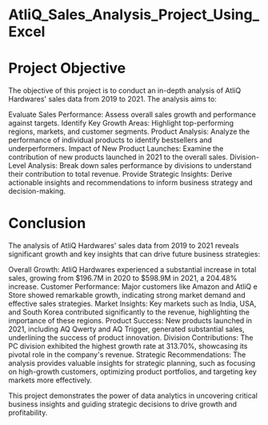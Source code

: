 # AtliQ_Sales_Analysis_Project_Using_Excel
# Project Objective
The objective of this project is to conduct an in-depth analysis of AtliQ Hardwares' sales data from 2019 to 2021. The analysis aims to:

Evaluate Sales Performance: Assess overall sales growth and performance against targets.
Identify Key Growth Areas: Highlight top-performing regions, markets, and customer segments.
Product Analysis: Analyze the performance of individual products to identify bestsellers and underperformers.
Impact of New Product Launches: Examine the contribution of new products launched in 2021 to the overall sales.
Division-Level Analysis: Break down sales performance by divisions to understand their contribution to total revenue.
Provide Strategic Insights: Derive actionable insights and recommendations to inform business strategy and decision-making.

# Conclusion
The analysis of AtliQ Hardwares' sales data from 2019 to 2021 reveals significant growth and key insights that can drive future business strategies:

Overall Growth: AtliQ Hardwares experienced a substantial increase in total sales, growing from $196.7M in 2020 to $598.9M in 2021, a 204.48% increase.
Customer Performance: Major customers like Amazon and AtliQ e Store showed remarkable growth, indicating strong market demand and effective sales strategies.
Market Insights: Key markets such as India, USA, and South Korea contributed significantly to the revenue, highlighting the importance of these regions.
Product Success: New products launched in 2021, including AQ Qwerty and AQ Trigger, generated substantial sales, underlining the success of product innovation.
Division Contributions: The PC division exhibited the highest growth rate at 313.70%, showcasing its pivotal role in the company's revenue.
Strategic Recommendations: The analysis provides valuable insights for strategic planning, such as focusing on high-growth customers, optimizing product portfolios, and targeting key markets more effectively.

This project demonstrates the power of data analytics in uncovering critical business insights and guiding strategic decisions to drive growth and profitability.
